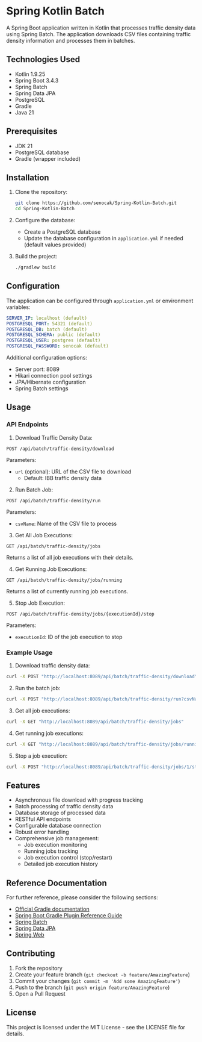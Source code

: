 # Spring Kotlin Batch

A Spring Boot application written in Kotlin that processes traffic density data using Spring Batch. The application downloads CSV files containing traffic density information and processes them in batches.

## Technologies Used

- Kotlin 1.9.25
- Spring Boot 3.4.3
- Spring Batch
- Spring Data JPA
- PostgreSQL
- Gradle
- Java 21

## Prerequisites

- JDK 21
- PostgreSQL database
- Gradle (wrapper included)

## Installation

1. Clone the repository:
   ```bash
   git clone https://github.com/senocak/Spring-Kotlin-Batch.git
   cd Spring-Kotlin-Batch
   ```

2. Configure the database:
   - Create a PostgreSQL database
   - Update the database configuration in `application.yml` if needed (default values provided)

3. Build the project:
   ```bash
   ./gradlew build
   ```

## Configuration

The application can be configured through `application.yml` or environment variables:

```yaml
SERVER_IP: localhost (default)
POSTGRESQL_PORT: 54321 (default)
POSTGRESQL_DB: batch (default)
POSTGRESQL_SCHEMA: public (default)
POSTGRESQL_USER: postgres (default)
POSTGRESQL_PASSWORD: senocak (default)
```

Additional configuration options:
- Server port: 8089
- Hikari connection pool settings
- JPA/Hibernate configuration
- Spring Batch settings

## Usage

### API Endpoints

1. Download Traffic Density Data:
```http
POST /api/batch/traffic-density/download
```
Parameters:
- `url` (optional): URL of the CSV file to download
  - Default: IBB traffic density data

2. Run Batch Job:
```http
POST /api/batch/traffic-density/run
```
Parameters:
- `csvName`: Name of the CSV file to process

3. Get All Job Executions:
```http
GET /api/batch/traffic-density/jobs
```
Returns a list of all job executions with their details.

4. Get Running Job Executions:
```http
GET /api/batch/traffic-density/jobs/running
```
Returns a list of currently running job executions.

5. Stop Job Execution:
```http
POST /api/batch/traffic-density/jobs/{executionId}/stop
```
Parameters:
- `executionId`: ID of the job execution to stop

### Example Usage

1. Download traffic density data:
```bash
curl -X POST "http://localhost:8089/api/batch/traffic-density/download"
```

2. Run the batch job:
```bash
curl -X POST "http://localhost:8089/api/batch/traffic-density/run?csvName=traffic_density_2024.02.20.10.30.00.csv"
```

3. Get all job executions:
```bash
curl -X GET "http://localhost:8089/api/batch/traffic-density/jobs"
```

4. Get running job executions:
```bash
curl -X GET "http://localhost:8089/api/batch/traffic-density/jobs/running"
```

5. Stop a job execution:
```bash
curl -X POST "http://localhost:8089/api/batch/traffic-density/jobs/1/stop"
```

## Features

- Asynchronous file download with progress tracking
- Batch processing of traffic density data
- Database storage of processed data
- RESTful API endpoints
- Configurable database connection
- Robust error handling
- Comprehensive job management:
  - Job execution monitoring
  - Running jobs tracking
  - Job execution control (stop/restart)
  - Detailed job execution history

## Reference Documentation

For further reference, please consider the following sections:

* [Official Gradle documentation](https://docs.gradle.org)
* [Spring Boot Gradle Plugin Reference Guide](https://docs.spring.io/spring-boot/3.4.3/gradle-plugin)
* [Spring Batch](https://docs.spring.io/spring-boot/3.4.3/how-to/batch.html)
* [Spring Data JPA](https://docs.spring.io/spring-boot/3.4.3/reference/data/sql.html#data.sql.jpa-and-spring-data)
* [Spring Web](https://docs.spring.io/spring-boot/3.4.3/reference/web/servlet.html)

## Contributing

1. Fork the repository
2. Create your feature branch (`git checkout -b feature/AmazingFeature`)
3. Commit your changes (`git commit -m 'Add some AmazingFeature'`)
4. Push to the branch (`git push origin feature/AmazingFeature`)
5. Open a Pull Request

## License

This project is licensed under the MIT License - see the LICENSE file for details.
